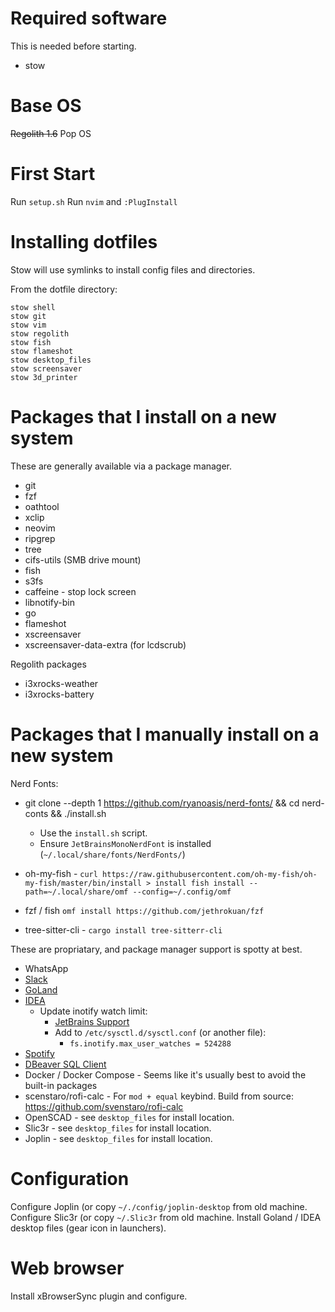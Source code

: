 # Required software

This is needed before starting.
* stow

# Base OS
~~Regolith 1.6~~
Pop OS

# First Start

Run `setup.sh`
Run `nvim` and `:PlugInstall`

# Installing dotfiles

Stow will use symlinks to install config files and directories.

From the dotfile directory:
```
stow shell
stow git
stow vim
stow regolith
stow fish
stow flameshot
stow desktop_files
stow screensaver
stow 3d_printer
```

# Packages that I install on a new system

These are generally available via a package manager.
* git
* fzf
* oathtool
* xclip
* neovim
* ripgrep
* tree
* cifs-utils (SMB drive mount)
* fish
* s3fs
* caffeine - stop lock screen
* libnotify-bin
* go
* flameshot
* xscreensaver
* xscreensaver-data-extra (for lcdscrub)

Regolith packages
* i3xrocks-weather
* i3xrocks-battery

# Packages that I manually install on a new system

Nerd Fonts:
* git clone --depth 1 https://github.com/ryanoasis/nerd-fonts/ && cd nerd-conts && ./install.sh
  * Use the `install.sh` script. 
  * Ensure `JetBrainsMonoNerdFont` is installed (`~/.local/share/fonts/NerdFonts/`)

* oh-my-fish - `curl https://raw.githubusercontent.com/oh-my-fish/oh-my-fish/master/bin/install > install
fish install --path=~/.local/share/omf --config=~/.config/omf`
* fzf / fish `omf install https://github.com/jethrokuan/fzf`
* tree-sitter-cli - `cargo install tree-sitterr-cli`

These are propriatary, and package manager support is spotty at best.
* WhatsApp
* [Slack](https://slack.com/downloads/linux)
* [GoLand](https://www.jetbrains.com/go/download/#section=linux)
* [IDEA](https://www.jetbrains.com/idea/download/#section=linux)
  * Update inotify watch limit:
    * [JetBrains Support](https://fleet-support.jetbrains.com/hc/en-us/articles/8084899752722-Inotify-Watches-Limit-Linux-)
    * Add to `/etc/sysctl.d/sysctl.conf` (or another file):
      * `fs.inotify.max_user_watches = 524288`
* [Spotify](https://www.spotify.com/us/download/linux/)
* [DBeaver SQL Client]()
* Docker / Docker Compose - Seems like it's usually best to avoid the built-in packages
* scenstaro/rofi-calc - For `mod + equal` keybind. Build from source:  https://github.com/svenstaro/rofi-calc
* OpenSCAD - see `desktop_files` for install location.
* Slic3r - see `desktop_files` for install location.
* Joplin - see `desktop_files` for install location.

# Configuration

Configure Joplin (or copy `~/./config/joplin-desktop` from old machine.
Configure Slic3r (or copy `~/.Slic3r` from old machine.
Install Goland / IDEA desktop files (gear icon in launchers).

# Web browser

Install xBrowserSync plugin and configure.
